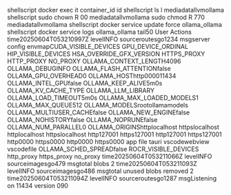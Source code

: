 shellscript
docker exec it container_id id
shellscript
ls l mediadatallvmollama
shellscript
sudo chown R 00 mediadatallvmollama
sudo chmod R 770 mediadatallvmollama
shellscript
docker service update force ollama_ollama
shellscript
docker service logs ollama_ollama tail50
User
Actions
time20250604T053210997Z levelINFO sourceroutesgo1234 msgserver config envmapCUDA_VISIBLE_DEVICES GPU_DEVICE_ORDINAL HIP_VISIBLE_DEVICES HSA_OVERRIDE_GFX_VERSION HTTPS_PROXY HTTP_PROXY NO_PROXY OLLAMA_CONTEXT_LENGTH4096 OLLAMA_DEBUGINFO OLLAMA_FLASH_ATTENTIONfalse OLLAMA_GPU_OVERHEAD0 OLLAMA_HOSThttp000011434 OLLAMA_INTEL_GPUfalse OLLAMA_KEEP_ALIVE5m0s OLLAMA_KV_CACHE_TYPE OLLAMA_LLM_LIBRARY OLLAMA_LOAD_TIMEOUT5m0s OLLAMA_MAX_LOADED_MODELS1 OLLAMA_MAX_QUEUE512 OLLAMA_MODELSrootollamamodels OLLAMA_MULTIUSER_CACHEfalse OLLAMA_NEW_ENGINEfalse OLLAMA_NOHISTORYfalse OLLAMA_NOPRUNEfalse OLLAMA_NUM_PARALLEL0 OLLAMA_ORIGINShttplocalhost httpslocalhost httplocalhost httpslocalhost http127001 https127001 http127001 https127001 http0000 https0000 http0000 https0000 app file tauri vscodewebview vscodefile OLLAMA_SCHED_SPREADfalse ROCR_VISIBLE_DEVICES http_proxy https_proxy no_proxy
time20250604T053211066Z levelINFO sourceimagesgo479 msgtotal blobs 2
time20250604T053211093Z levelINFO sourceimagesgo486 msgtotal unused blobs removed 2
time20250604T053211094Z levelINFO sourceroutesgo1287 msgListening on 11434 version 090
